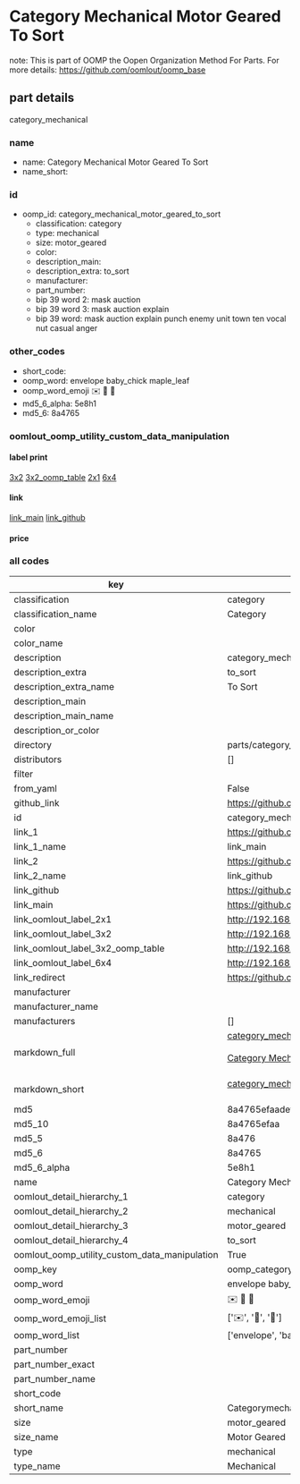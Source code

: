 # Category Mechanical Motor Geared To Sort  

note: This is part of OOMP the Oopen Organization Method For Parts. For more details: https://github.com/oomlout/oomp_base

##  part details
  



category_mechanical



### name
* name: Category Mechanical Motor Geared To Sort
* name_short: 
### id
* oomp_id: category_mechanical_motor_geared_to_sort
  * classification: category
  * type: mechanical
  * size: motor_geared
  * color: 
  * description_main: 
  * description_extra: to_sort
  * manufacturer: 
  * part_number: 
  * bip 39 word 2: mask auction
  * bip 39 word 3: mask auction explain
  * bip 39 word: mask auction explain punch enemy unit town ten vocal nut casual anger

### other_codes
* short_code: 
* oomp_word: envelope baby_chick maple_leaf
* oomp_word_emoji :envelope: :baby_chick: :maple_leaf:
* md5_6_alpha: 5e8h1
* md5_6: 8a4765






### oomlout_oomp_utility_custom_data_manipulation
#### label print
[3x2](http://192.168.1.245:1112/?label=oomp%205e8h1)
[3x2_oomp_table](http://192.168.1.108:1112/?label=oomp%205e8h1)
[2x1](http://192.168.1.242:1112/?label=oomp%205e8h1)
[6x4](http://192.168.1.55:1112/?label=oomp%205e8h1)    

#### link

[link_main](https://github.com/oomlout/oomlout_oomp_version_1_messy/tree/main/parts/category_mechanical_motor_geared_to_sort) [link_github](https://github.com/oomlout/oomlout_oomp_version_1_messy/tree/main/parts/category_mechanical_motor_geared_to_sort)                             

#### price







### all codes 
| key | value |  
| --- | --- |  
| classification | category |  
| classification_name | Category |  
| color |  |  
| color_name |  |  
| description | category_mechanical |  
| description_extra | to_sort |  
| description_extra_name | To Sort |  
| description_main |  |  
| description_main_name |  |  
| description_or_color |   |  
| directory | parts/category_mechanical_motor_geared_to_sort |  
| distributors | [] |  
| filter |  |  
| from_yaml | False |  
| github_link | https://github.com/oomlout/oomlout_oomp_part_src/tree/main/parts/category_mechanical_motor_geared_to_sort |  
| id | category_mechanical_motor_geared_to_sort |  
| link_1 | https://github.com/oomlout/oomlout_oomp_version_1_messy/tree/main/parts/category_mechanical_motor_geared_to_sort |  
| link_1_name | link_main |  
| link_2 | https://github.com/oomlout/oomlout_oomp_version_1_messy/tree/main/parts/category_mechanical_motor_geared_to_sort |  
| link_2_name | link_github |  
| link_github | https://github.com/oomlout/oomlout_oomp_version_1_messy/tree/main/parts/category_mechanical_motor_geared_to_sort |  
| link_main | https://github.com/oomlout/oomlout_oomp_version_1_messy/tree/main/parts/category_mechanical_motor_geared_to_sort |  
| link_oomlout_label_2x1 | http://192.168.1.242:1112/?label=oomp%205e8h1 |  
| link_oomlout_label_3x2 | http://192.168.1.245:1112/?label=oomp%205e8h1 |  
| link_oomlout_label_3x2_oomp_table | http://192.168.1.108:1112/?label=oomp%205e8h1 |  
| link_oomlout_label_6x4 | http://192.168.1.55:1112/?label=oomp%205e8h1 |  
| link_redirect | https://github.com/oomlout/oomlout_oomp_version_1_messy/tree/main/parts/category_mechanical_motor_geared_to_sort |  
| manufacturer |  |  
| manufacturer_name |  |  
| manufacturers | [] |  
| markdown_full | [category_mechanical_motor_geared_to_sort](none)<br>[](none)<br>[Category Mechanical Motor Geared To Sort](none)<br><br> |  
| markdown_short | [category_mechanical_motor_geared_to_sort](none)<br><br> |  
| md5 | 8a4765efaadefccbb6a4fadca103bc43 |  
| md5_10 | 8a4765efaa |  
| md5_5 | 8a476 |  
| md5_6 | 8a4765 |  
| md5_6_alpha | 5e8h1 |  
| name | Category Mechanical Motor Geared To Sort |  
| oomlout_detail_hierarchy_1 | category |  
| oomlout_detail_hierarchy_2 | mechanical |  
| oomlout_detail_hierarchy_3 | motor_geared |  
| oomlout_detail_hierarchy_4 | to_sort |  
| oomlout_oomp_utility_custom_data_manipulation | True |  
| oomp_key | oomp_category_mechanical_motor_geared_to_sort |  
| oomp_word | envelope baby_chick maple_leaf |  
| oomp_word_emoji | :envelope: :baby_chick: :maple_leaf: |  
| oomp_word_emoji_list | [':envelope:', ':baby_chick:', ':maple_leaf:'] |  
| oomp_word_list | ['envelope', 'baby_chick', 'maple_leaf'] |  
| part_number |  |  
| part_number_exact |  |  
| part_number_name |  |  
| short_code |  |  
| short_name | Categorymechanical |  
| size | motor_geared |  
| size_name | Motor Geared |  
| type | mechanical |  
| type_name | Mechanical |  
